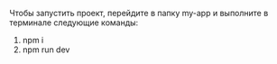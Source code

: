 Чтобы запустить проект, перейдите в папку my-app и выполните в терминале следующие команды:

1. npm i
2. npm run dev

